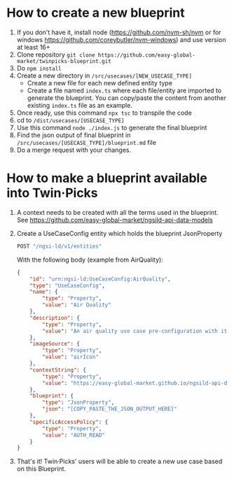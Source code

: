 # How to create a new blueprint

1. If you don't have it, install node (https://github.com/nvm-sh/nvm or for windows https://github.com/coreybutler/nvm-windows) and use version at least 16+
1. Clone repository `git clone https://github.com/easy-global-market/twinpicks-blueprint.git`
1. Do `npm install`
1. Create a new directory in `/src/usecases/[NEW_USECASE_TYPE]`
    - Create a new file for each new defined entity type
    - Create a file named `index.ts` where each file/entity are imported to generate the blueprint. You can copy/paste the content from another existing `index.ts` file as an example.
1. Once ready, use this command `npx tsc` to transpile the code
1. cd to `/dist/usecases/[USECASE_TYPE]`
1. Use this command `node ./index.js` to generate the final blueprint
1. Find the json output of final blueprint in `/src/usecases/[USECASE_TYPE]/blueprint.md` file
1. Do a merge request with your changes.

# How to make a blueprint available into Twin·Picks
1. A context needs to be created with all the terms used in the blueprint. See https://github.com/easy-global-market/ngsild-api-data-models
1. Create a UseCaseConfig entity which holds the blueprint JsonProperty
    ```js
    POST "/ngsi-ld/v1/entities"
    ```
    With the following body (example from AirQuality):
    ```json
    {
        "id": "urn:ngsi-ld:UseCaseConfig:AirQuality",
        "type": "UseCaseConfig",
        "name": {
            "type": "Property",
            "value": "Air Quality"
        },
        "description": {
            "type": "Property",
            "value": "An air quality use case pre-configuration with its context and blueprints"
        },
        "imageSource": {
            "type": "Property",
            "value": "airIcon"
        },
        "contextString": {
            "type": "Property",
            "value": "https://easy-global-market.github.io/ngsild-api-data-models/airQuality/jsonld-contexts/airQuality-compound.jsonld"
        },
        "blueprint": {
            "type": "JsonProperty",
            "json": "[COPY_PASTE_THE_JSON_OUTPUT_HERE]"
        },
        "specificAccessPolicy": {
            "type": "Property",
            "value": "AUTH_READ"
        }
    }
    ```

1. That's it! Twin·Picks' users will be able to create a new use case based on this Blueprint. 
